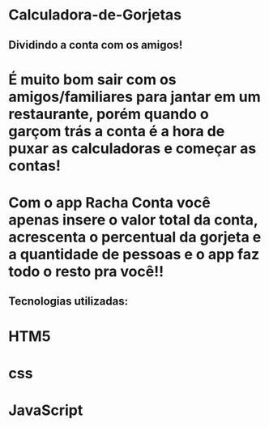 # Calculadora-de-Gorjetas
## Dividindo a conta com os amigos! 

# É muito bom sair com os amigos/familiares para jantar em um restaurante, porém quando o garçom trás a conta é a hora de puxar as calculadoras e começar as contas! 
# Com o app Racha Conta você apenas insere o valor total da conta, acrescenta o percentual da gorjeta e a quantidade de pessoas e o app faz todo o resto pra você!! 

## Tecnologias utilizadas: 
# HTM5
# css 
# JavaScript

